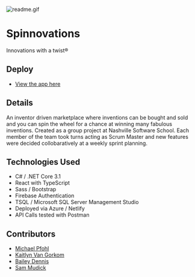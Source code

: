 ![readme.gif](https://user-images.githubusercontent.com/61816911/123157069-b6c75400-d42f-11eb-9dd4-130fc2d4b079.gif)
# Spinnovations
Innovations with a twist®

## Deploy
- [View the app here](https://spinnovations.netlify.app/)

## Details
An inventor driven marketplace where inventions can be bought and sold and you can spin the wheel for a chance at winning many fabulous inventions. Created as a group project at Nashville Software School. Each member of the team took turns acting as Scrum Master and new features were decided collobaratively at a weekly sprint planning.

## Technologies Used
- C# / .NET Core 3.1
- React with TypeScript
- Sass / Bootstrap
- Firebase Authentication
- TSQL / Microsoft SQL Server Management Studio
- Deployed via Azure / Netlify
- API Calls tested with Postman

## Contributors
- [Michael Pfohl](https://github.com/michaelpfohl)
- [Kaitlyn Van Gorkom](https://github.com/kaitvan)
- [Bailey Dennis](https://github.com/BaileyEDennis)
- [Sam Mudick](https://github.com/smudick)
